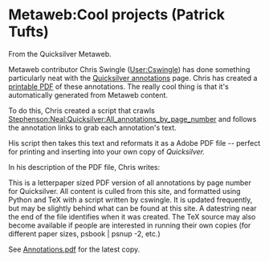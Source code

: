 
# Metaweb:Cool projects (Patrick Tufts)

From the Quicksilver Metaweb.

Metaweb contributor Chris Swingle ([User:Cswingle](/user-cswingle)) has done something particularly neat with the [Quicksilver annotations](/stephenson-neal-quicksilver-all-annotations-by-page-number) page. Chris has created a [printable PDF](/http-www-metaweb-com-wiki-upload-0-01-annotations-pdf) of these annotations. The really cool thing is that it's automatically generated from Metaweb content.

To do this, Chris created a script that crawls [Stephenson:Neal:Quicksilver:All\_annotations\_by\_page\_number](/stephenson-neal-quicksilver-all-annotations-by-page-number) and follows the annotation links to grab each annotation's text.

His script then takes this text and reformats it as a Adobe PDF file -- perfect for printing and inserting into your own copy of *Quicksilver.*

In his description of the PDF file, Chris writes:

This is a letterpaper sized PDF version of all annotations by page number for Quicksilver. All content is culled from this site, and formatted using Python and TeX with a script written by cswingle. It is updated frequently, but may be slightly behind what can be found at this site. A datestring near the end of the file identifies when it was created. The TeX source may also become available if people are interested in running their own copies (for different paper sizes, psbook | psnup -2, etc.)

See [Annotations.pdf](/http-www-metaweb-com-wiki-upload-0-01-annotations-pdf) for the latest copy.
